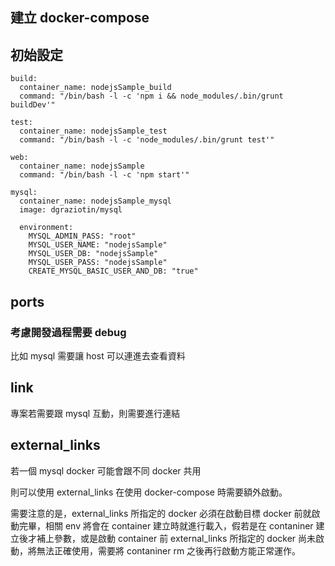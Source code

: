 建立 docker-compose
-------------------

初始設定
--------

```
build:
  container_name: nodejsSample_build
  command: "/bin/bash -l -c 'npm i && node_modules/.bin/grunt buildDev'"

test:
  container_name: nodejsSample_test
  command: "/bin/bash -l -c 'node_modules/.bin/grunt test'"

web:
  container_name: nodejsSample
  command: "/bin/bash -l -c 'npm start'"

mysql:
  container_name: nodejsSample_mysql
  image: dgraziotin/mysql

  environment:
    MYSQL_ADMIN_PASS: "root"
    MYSQL_USER_NAME: "nodejsSample"
    MYSQL_USER_DB: "nodejsSample"
    MYSQL_USER_PASS: "nodejsSample"
    CREATE_MYSQL_BASIC_USER_AND_DB: "true"

```

ports
-----

### 考慮開發過程需要 debug

比如 mysql 需要讓 host 可以連進去查看資料

link
----

專案若需要跟 mysql 互動，則需要進行連結

external_links
--------------

若一個 mysql docker 可能會跟不同 docker 共用

則可以使用 external_links 在使用 docker-compose 時需要額外啟動。

需要注意的是，external_links 所指定的 docker 必須在啟動目標 docker 前就啟動完畢，相關 env 將會在 container 建立時就進行載入，假若是在 contaniner 建立後才補上參數，或是啟動 container 前 external_links 所指定的 docker 尚未啟動，將無法正確使用，需要將 contaniner rm 之後再行啟動方能正常運作。
